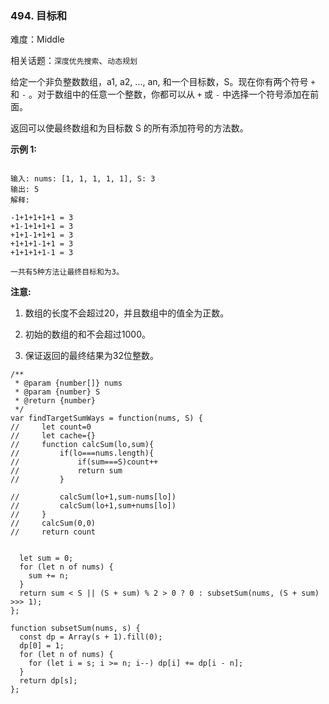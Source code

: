 ### 494. 目标和

难度：Middle

相关话题：`深度优先搜索`、`动态规划`

给定一个非负整数数组，a1, a2, ..., an, 和一个目标数，S。现在你有两个符号 `+` 和 `-` 。对于数组中的任意一个整数，你都可以从 `+` 或 `-` 中选择一个符号添加在前面。



返回可以使最终数组和为目标数 S 的所有添加符号的方法数。



**示例 1:** 



```

输入: nums: [1, 1, 1, 1, 1], S: 3
输出: 5
解释: 

-1+1+1+1+1 = 3
+1-1+1+1+1 = 3
+1+1-1+1+1 = 3
+1+1+1-1+1 = 3
+1+1+1+1-1 = 3

一共有5种方法让最终目标和为3。
```


**注意:** 




1. 数组的长度不会超过20，并且数组中的值全为正数。

2. 初始的数组的和不会超过1000。

3. 保证返回的最终结果为32位整数。




```
/**
 * @param {number[]} nums
 * @param {number} S
 * @return {number}
 */
var findTargetSumWays = function(nums, S) {
//     let count=0
//     let cache={}
//     function calcSum(lo,sum){
//         if(lo===nums.length){
//             if(sum===S)count++
//             return sum
//         }
     
//         calcSum(lo+1,sum-nums[lo])
//         calcSum(lo+1,sum+nums[lo])
//     }
//     calcSum(0,0)
//     return count

    
  let sum = 0;
  for (let n of nums) {
    sum += n;
  }
  return sum < S || (S + sum) % 2 > 0 ? 0 : subsetSum(nums, (S + sum) >>> 1);
};

function subsetSum(nums, s) {
  const dp = Array(s + 1).fill(0);
  dp[0] = 1;
  for (let n of nums) {
    for (let i = s; i >= n; i--) dp[i] += dp[i - n];
  }
  return dp[s];
};
```

